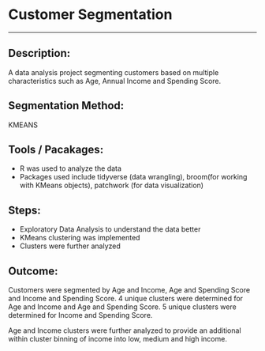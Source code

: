 # Customer Segmentation

---

## Description:
A data analysis project segmenting customers based on multiple characteristics such as Age, Annual Income and Spending Score. 

## Segmentation Method:
KMEANS 

## Tools / Pacakages:
+ R was used to analyze the data
+ Packages used include tidyverse (data wrangling), broom(for working with KMeans objects), patchwork (for data visualization)

## Steps:
+ Exploratory Data Analysis to understand the data better
+ KMeans clustering was implemented
+ Clusters were further analyzed

## Outcome:
Customers were segmented by Age and Income, Age and Spending Score and Income and Spending Score. 4 unique clusters were determined for Age and Income and Age and Spending Score. 5 unique clusters were determined for Income and Spending Score.

Age and Income clusters were further analyzed to provide an additional within cluster binning of income into low, medium and high income. 
